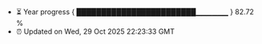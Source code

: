 - ⏳ Year progress { ████████████████████████▁▁▁▁▁▁ } 82.72 %
- ⏰ Updated on Wed, 29 Oct 2025 22:23:33 GMT

